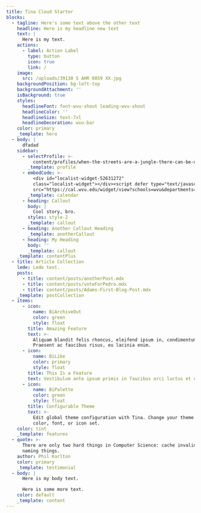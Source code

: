 ```yaml
---
title: Tina Cloud Starter
blocks:
  - tagline: Here's some text above the other text
    headline: Here is my headline new text
    text: |
      Here is my text.
    actions:
      - label: Action Label
        type: button
        icon: true
        link: /
    image:
      src: /uploads/39130 S AHR 0859 XX.jpg
    backgroundPosition: bg-left-top
    backgroundAttachment: ''
    isBackground: true
    styles:
      headlineFont: font-wvu-shout leading-wvu-shout
      headlineColor: ''
      headlineSize: text-7xl
      headlineDecoration: wvu-bar
    color: primary
    _template: hero
  - body: |
      dfadad
    sidebar:
      - selectProfile: >-
          content/profiles/when-the-streets-are-a-jungle-there-can-be-only-one-king.md
        _template: profile
      - embedCode: >-
          <div id="localist-widget-52631272"
          class="localist-widget"></div><script defer type="text/javascript"
          src="https://cal.wvu.edu/widget/view?schools=wvu&departments=athletics&days=90&num=3&container=localist-widget-52631272&template=wvu-design-system-3-across"></script>
        _template: calendar
      - heading: Callout
        body: |
          Cool story, bro.
        styles: style-2
        _template: callout
      - heading: Another Callout Heading
        _template: anotherCallout
      - heading: My Heading
        body: ''
        _template: callout
    _template: contentPlus
  - title: Article Collection
    lede: Lede text.
    posts:
      - title: content/posts/anotherPost.mdx
      - title: content/posts/voteForPedro.mdx
      - title: content/posts/Adams-First-Blog-Post.mdx
    _template: postCollection
  - items:
      - icon:
          name: BiArchiveOut
          color: green
          style: float
        title: Amazing Feature
        text: >-
          Aliquam blandit felis rhoncus, eleifend ipsum in, condimentum nibh.
          Praesent ac faucibus risus, eu lacinia enim.
      - icon:
          name: BiLike
          color: primary
          style: float
        title: This Is a Feature
        text: Vestibulum ante ipsum primis in faucibus orci luctus et ultrices.
      - icon:
          name: BiPalette
          color: green
          style: float
        title: Configurable Theme
        text: >-
          Edit global theme configuration with Tina. Change your theme's primary
          color, font, or icon set.
    color: tint
    _template: features
  - quote: >-
      There are only two hard things in Computer Science: cache invalidation and
      naming things.
    author: Phil Karlton
    color: primary
    _template: testimonial
  - body: |
      Here is my body text.

      Here is some more text.
    color: default
    _template: content
---
```

































































































































